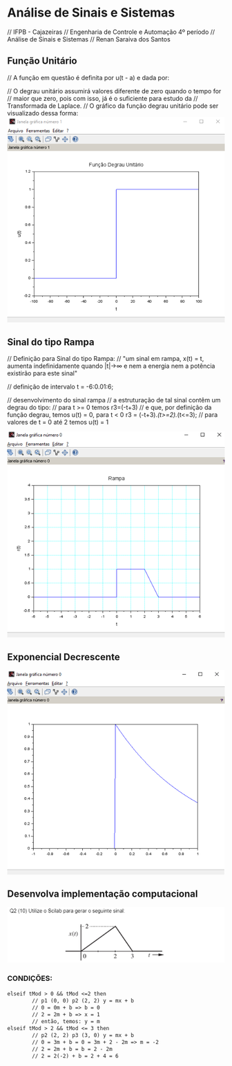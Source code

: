 # Análise de Sinais e Sistemas
// IFPB - Cajazeiras
// Engenharia de Controle e Automação 4º período
// Análise de Sinais e Sistemas
// Renan Saraiva dos Santos


## Função Unitário
// A função em questão é definita por u(t - a) e dada por:

// O degrau unitário assumirá valores diferente de zero quando o tempo for
// maior que zero, pois com isso, já é o suficiente para estudo da 
// Transformada de Laplace.
// O gráfico da função degrau unitário pode ser visualizado dessa forma:
![alt text](funcaounitaria.png)


## Sinal do tipo Rampa

// Definição para Sinal do tipo Rampa:
// "um sinal em rampa, x(t) = t, aumenta indefinidamente quando |t|→∞ e nem a energia nem a potência existirão para este sinal"


// definição de intervalo
t = -6:0.01:6;

// desenvolvimento do sinal rampa
// a estruturação de tal sinal contêm um degrau do tipo:
// para t >= 0 temos r3=(-t+3)
// e que, por definição da função degrau, temos u(t) = 0, para t < 0
r3 = (-t+3).*(t>=2).*(t<=3);
// para valores de t = 0 até 2 temos u(t) = 1


![alt text](rampa.png)

## Exponencial Decrescente

![alt text](exponencial.png)

## Desenvolva implementação computacional
![alt text](faca_sinal.png)


### CONDIÇÕES:
```
elseif tMod > 0 && tMod <=2 then
        // p1 (0, 0) p2 (2, 2) y = mx + b
        // 0 = 0m + b => b = 0
        // 2 = 2m + b => x = 1
        // então, temos: y = m 
elseif tMod > 2 && tMod <= 3 then
        // p2 (2, 2) p3 (3, 0) y = mx + b
        // 0 = 3m + b = 0 = 3m + 2 - 2m => m = -2
        // 2 = 2m + b = b = 2 - 2m     
        // 2 = 2(-2) + b = 2 + 4 = 6
```
